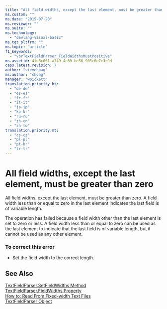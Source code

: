```yaml
---
title: "All field widths, except the last element, must be greater than zero | Microsoft Docs"
ms.custom: ""
ms.date: "2015-07-20"
ms.reviewer: ""
ms.suite: ""
ms.technology: 
  - "devlang-visual-basic"
ms.tgt_pltfrm: ""
ms.topic: "article"
f1_keywords: 
  - "vbrTextFieldParser_FieldWidthsMustPositive"
ms.assetid: 41d8c661-a749-4c89-be56-905c6e7c3c9d
caps.latest.revision: 7
author: "stevehoag"
ms.author: "shoag"
manager: "wpickett"
translation.priority.ht: 
  - "de-de"
  - "es-es"
  - "fr-fr"
  - "it-it"
  - "ja-jp"
  - "ko-kr"
  - "ru-ru"
  - "zh-cn"
  - "zh-tw"
translation.priority.mt: 
  - "cs-cz"
  - "pl-pl"
  - "pt-br"
  - "tr-tr"
---
```

# All field widths, except the last element, must be greater than zero
All field widths, except the last element, must be greater than zero. A field width less than or equal to zero in the last element indicates the last field is of variable length.  
  
 The operation has failed because a field width other than the last element is set to zero or less. A field width less than or equal to zero can be used as the last element to indicate that the last field is of variable length, but it cannot be used as any other element.  
  
### To correct this error  
  
-   Set the field width to the correct length.  
  
## See Also  
 [TextFieldParser.SetFieldWidths Method](http://msdn.microsoft.com/en-us/958fed9f-e0f3-4fc5-83b4-386156bdf036)   
 [TextFieldParser.FieldWidths Property](http://msdn.microsoft.com/en-us/c6985360-60c6-494e-89e7-43b6b73f2597)   
 [How to: Read From Fixed-width Text Files](http://msdn.microsoft.com/Library/99be5692-967a-4e85-993e-cd18139a5a69)   
 [TextFieldParser Object](/dotnet/visual-basic/language-reference/objects/textfieldparser-object)